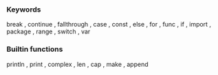 ### Keywords
break , continue , fallthrough , case , const , else , for , func , if , import , package , range , switch , var

### Builtin functions
println , print , complex , len , cap , make , append